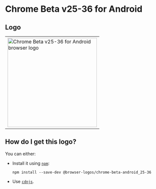 # Chrome Beta v25-36 for Android

## Logo

<table>
    <tr height=300>
        <td>
            <a href="https://github.com/alrra/browser-logos/tree/1fd8c89af1a55f2d9d3bdf74c9e2790c9e47eabf/src/archive/chrome-beta-android_25-36">
                <img width=290 src="https://raw.githubusercontent.com/alrra/browser-logos/1fd8c89af1a55f2d9d3bdf74c9e2790c9e47eabf/src/archive/chrome-beta-android_25-36/chrome-beta-android_25-36_512x512.png" alt="Chrome Beta v25-36 for Android browser logo">
            </a>
        </td>
    </tr>
</table>

## How do I get this logo?

You can either:

* Install it using [`npm`][npm]:

  `npm install --save-dev @browser-logos/chrome-beta-android_25-36`

* Use [`cdnjs`][cdnjs].

<!-- Link labels: -->

[cdnjs]: https://cdnjs.com/libraries/browser-logos
[npm]: https://www.npmjs.com/
